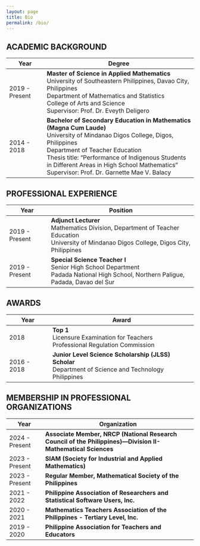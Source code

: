 ```yaml
---
layout: page
title: Bio
permalink: /bio/
---
```


## ACADEMIC BACKGROUND

| **Year**       | **Degree**                                                                                           |
| -------------- | ---------------------------------------------------------------------------------------------------- |
| 2019 - Present | **Master of Science in Applied Mathematics** <br> University of Southeastern Philippines, Davao City, Philippines <br> Department of Mathematics and Statistics <br> College of Arts and Science <br> Supervisor: Prof. Dr. Eveyth Deligero |
| 2014 - 2018    | **Bachelor of Secondary Education in Mathematics (Magna Cum Laude)** <br> University of Mindanao Digos College, Digos, Philippines <br> Department of Teacher Education <br> Thesis title: “Performance of Indigenous Students in Different Areas in High School Mathematics” <br> Supervisor: Prof. Dr. Garnette Mae V. Balacy |

## PROFESSIONAL EXPERIENCE

| **Year**       | **Position**                                                                                          |
| -------------- | ---------------------------------------------------------------------------------------------------- |
| 2019 - Present | **Adjunct Lecturer** <br> Mathematics Division, Department of Teacher Education <br> University of Mindanao Digos College, Digos City, Philippines |
| 2019 - Present | **Special Science Teacher I** <br> Senior High School Department <br> Padada National High School, Northern Paligue, Padada, Davao del Sur |

## AWARDS

| **Year** | **Award**                                                                                                  |
| -------- | ---------------------------------------------------------------------------------------------------------- |
| 2018     | **Top 1** <br> Licensure Examination for Teachers <br> Professional Regulation Commission                  |
| 2016 - 2018     | **Junior Level Science Scholarship (JLSS) Scholar** <br> Department of Science and Technology <br> Philippines                  |

## MEMBERSHIP IN PROFESSIONAL ORGANIZATIONS

| **Year**       | **Organization**                                                                                     |
| -------------- | ---------------------------------------------------------------------------------------------------- |
| 2024 - Present | **Associate Member, NRCP (National Research Council of the Philippines)—Division II-Mathematical Sciences**                            |
| 2023 - Present | **SIAM (Society for Industrial and Applied Mathematics)**                                            |
| 2023 - Present | **Regular Member, Mathematical Society of the Philippines**                                          |
| 2021 - 2022    | **Philippine Association of Researchers and Statistical Software Users, Inc.**                       |
| 2020 - 2021    | **Mathematics Teachers Association of the Philippines - Tertiary Level, Inc.**                       |
| 2019 - 2020    | **Philippine Association for Teachers and Educators**                                                |
